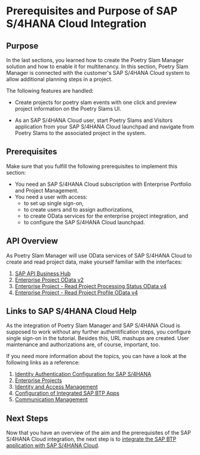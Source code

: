 # Prerequisites and Purpose of SAP S/4HANA Cloud Integration

## Purpose
In the last sections, you learned how to create the Poetry Slam Manager solution and how to enable it for multitenancy. In this section, Poetry Slam Manager is connected with the customer's SAP S/4HANA Cloud system to allow additional planning steps in a project.

The following features are handled:
- Create projects for poetry slam events with one click and preview project information on the Poetry Slams UI.

- As an SAP S/4HANA Cloud user, start Poetry Slams and Visitors application from your SAP S/4HANA Cloud launchpad and navigate from Poetry Slams to the associated project in the system.

## Prerequisites
Make sure that you fulfill the following prerequisites to implement this section:
- You need an SAP S/4HANA Cloud subscription with Enterprise Portfolio and Project Management.
- You need a user with access:
    - to set up single sign-on,
    - to create users and to assign authorizations,
    - to create OData services for the enterprise project integration, and
    - to configure the SAP S/4HANA Cloud launchpad.

## API Overview
As Poetry Slam Manager will use OData services of SAP S/4HANA Cloud to create and read project data, make yourself familiar with the interfaces:

1. [SAP API Business Hub](https://api.sap.com/package/SAPS4HANACloud/all)
2. [Enterprise Project OData v2](https://api.sap.com/api/API_ENTERPRISE_PROJECT_SRV_0002/overview) 
3. [Enterprise Project - Read Project Processing Status OData v4](https://api.sap.com/api/ENTPROJECTPROCESSINGSTATUS_0001/overview) 
4. [Enterprise Project - Read Project Profile OData v4](https://api.sap.com/api/ENTPROJECTPROFILECODE_0001/overview) 

## Links to SAP S/4HANA Cloud Help
As the integration of Poetry Slam Manager and SAP S/4HANA Cloud is supposed to work without any further authentification steps, you configure single sign-on in the tutorial. Besides this, URL mashups are created. User maintenance and authorizations are, of course, important, too. 

If you need more information about the topics, you can have a look at the following links as a reference: 

1. [Identity Authentication Configuration for SAP S/4HANA](https://help.sap.com/docs/cloud-identity/system-integration-guide/identity-authentication-configuration-for-sap-s-4hana)
2. [Enterprise Projects](https://help.sap.com/docs/SAP_S4HANA_CLOUD/f369b2eff700401494ba6e7c9a573288/97e2a4e0c9954d519ae3c862d7b7f8ac.html?q=enterprise%20projects)
3. [Identity and Access Management](https://help.sap.com/docs/SAP_S4HANA_CLOUD/a630d57fc5004c6383e7a81efee7a8bb/f25f9108740442c3804370f2d88a9bdd.html?q=Maintain%20Business%20Users)
4. [Configuration of Integrated SAP BTP Apps](https://help.sap.com/docs/SAP_S4HANA_CLOUD/0f69f8fb28ac4bf48d2b57b9637e81fa/1a2f16c997f741278347545969947d76.html?q=SAP%20S%2F4HANA%20Cloud%20Launchpad)
5. [Communication Management](https://help.sap.com/docs/SAP_S4HANA_CLOUD/0f69f8fb28ac4bf48d2b57b9637e81fa/2e84a10c430645a88bdbfaaa23ac9ff7.html?q=SAP%20S%2F4HANA%20Cloud%20Launchpad)

## Next Steps
Now that you have an overview of the aim and the prerequisites of the SAP S/4HANA Cloud integration, the next step is to [integrate the SAP BTP application with SAP S/4HANA Cloud](./34a-S4HC-Integration.md).
